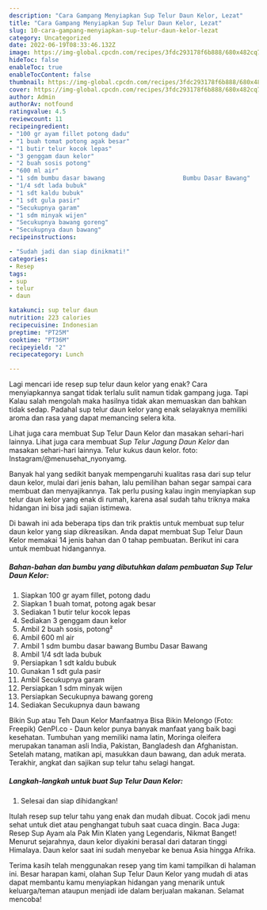 ```yaml
---
description: "Cara Gampang Menyiapkan Sup Telur Daun Kelor, Lezat"
title: "Cara Gampang Menyiapkan Sup Telur Daun Kelor, Lezat"
slug: 10-cara-gampang-menyiapkan-sup-telur-daun-kelor-lezat
category: Uncategorized
date: 2022-06-19T08:33:46.132Z
image: https://img-global.cpcdn.com/recipes/3fdc293178f6b888/680x482cq70/sup-telur-daun-kelor-foto-resep-utama.jpg
hideToc: false
enableToc: true
enableTocContent: false
thumbnail: https://img-global.cpcdn.com/recipes/3fdc293178f6b888/680x482cq70/sup-telur-daun-kelor-foto-resep-utama.jpg
cover: https://img-global.cpcdn.com/recipes/3fdc293178f6b888/680x482cq70/sup-telur-daun-kelor-foto-resep-utama.jpg
author: Admin
authorAv: notfound
ratingvalue: 4.5
reviewcount: 11
recipeingredient:
- "100 gr ayam fillet potong dadu"
- "1 buah tomat potong agak besar"
- "1 butir telur kocok lepas"
- "3 genggam daun kelor"
- "2 buah sosis potong"
- "600 ml air"
- "1 sdm bumbu dasar bawang                      Bumbu Dasar Bawang"
- "1/4 sdt lada bubuk"
- "1 sdt kaldu bubuk"
- "1 sdt gula pasir"
- "Secukupnya garam"
- "1 sdm minyak wijen"
- "Secukupnya bawang goreng"
- "Secukupnya daun bawang"
recipeinstructions:

- "Sudah jadi dan siap dinikmati!"
categories:
- Resep
tags:
- sup
- telur
- daun

katakunci: sup telur daun 
nutrition: 223 calories
recipecuisine: Indonesian
preptime: "PT25M"
cooktime: "PT36M"
recipeyield: "2"
recipecategory: Lunch

---
```



Lagi mencari ide resep sup telur daun kelor yang enak? Cara menyiapkannya sangat tidak terlalu sulit namun tidak gampang juga. Tapi Kalau salah mengolah maka hasilnya tidak akan memuaskan dan bahkan tidak sedap. Padahal sup telur daun kelor yang enak selayaknya memiliki aroma dan rasa yang dapat memancing selera kita.


Lihat juga cara membuat Sup Telur Daun Kelor dan masakan sehari-hari lainnya. Lihat juga cara membuat *Sup Telur Jagung Daun Kelor* dan masakan sehari-hari lainnya. Telur kukus daun kelor. foto: Instagram/@menusehat_nyonyamg.

Banyak hal yang sedikit banyak mempengaruhi kualitas rasa dari sup telur daun kelor, mulai dari jenis bahan, lalu pemilihan bahan segar sampai cara membuat dan menyajikannya. Tak perlu pusing kalau ingin menyiapkan sup telur daun kelor yang enak di rumah, karena asal sudah tahu triknya maka hidangan ini bisa jadi sajian istimewa.


Di bawah ini ada beberapa tips dan trik praktis untuk membuat sup telur daun kelor yang siap dikreasikan. Anda dapat membuat Sup Telur Daun Kelor memakai 14 jenis bahan dan 0 tahap pembuatan. Berikut ini cara untuk membuat hidangannya.

<!--inarticleads1-->

##### Bahan-bahan dan bumbu yang dibutuhkan dalam pembuatan Sup Telur Daun Kelor:

1. Siapkan 100 gr ayam fillet, potong dadu
1. Siapkan 1 buah tomat, potong agak besar
1. Sediakan 1 butir telur kocok lepas
1. Sediakan 3 genggam daun kelor
1. Ambil 2 buah sosis, potong²
1. Ambil 600 ml air
1. Ambil 1 sdm bumbu dasar bawang                      Bumbu Dasar Bawang
1. Ambil 1/4 sdt lada bubuk
1. Persiapkan 1 sdt kaldu bubuk
1. Gunakan 1 sdt gula pasir
1. Ambil Secukupnya garam
1. Persiapkan 1 sdm minyak wijen
1. Persiapkan Secukupnya bawang goreng
1. Sediakan Secukupnya daun bawang


Bikin Sup atau Teh Daun Kelor Manfaatnya Bisa Bikin Melongo (Foto: Freepik) GenPI.co - Daun kelor punya banyak manfaat yang baik bagi kesehatan. Tumbuhan yang memiliki nama latin, Moringa oleifera merupakan tanaman asli India, Pakistan, Bangladesh dan Afghanistan. Setelah matang, matikan api, masukkan daun bawang, dan aduk merata. Terakhir, angkat dan sajikan sup telur tahu selagi hangat. 

<!--inarticleads2-->

##### Langkah-langkah untuk buat Sup Telur Daun Kelor:


1. Selesai dan siap dihidangkan!

Itulah resep sup telur tahu yang enak dan mudah dibuat. Cocok jadi menu sehat untuk diet atau penghangat tubuh saat cuaca dingin. Baca Juga: Resep Sup Ayam ala Pak Min Klaten yang Legendaris, Nikmat Banget! Menurut sejarahnya, daun kelor diyakini berasal dari dataran tinggi Himalaya. Daun kelor saat ini sudah menyebar ke benua Asia hingga Afrika. 

Terima kasih telah menggunakan resep yang tim kami tampilkan di halaman ini. Besar harapan kami, olahan Sup Telur Daun Kelor yang mudah di atas dapat membantu kamu menyiapkan hidangan yang menarik untuk keluarga/teman ataupun menjadi ide dalam berjualan makanan. Selamat mencoba!
